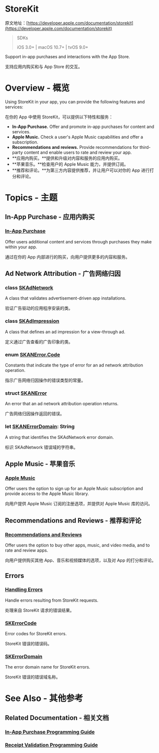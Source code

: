 # StoreKit 

原文地址：[https://developer.apple.com/documentation/storekit](https://developer.apple.com/documentation/storekit)

> SDKs
>
> iOS 3.0+ | macOS 10.7+ | tvOS 9.0+

Support in-app purchases and interactions with the App Store.

支持应用内购买和与 App Store 的交互。

# Overview - 概览

Using StoreKit in your app, you can provide the following features and services:

在你的 App 中使用 StoreKit，可以提供以下特性和服务：

- **In-App Purchase.** Offer and promote in-app purchases for content and services.
- **Apple Music.** Check a user's Apple Music capabilities and offer a subscription.
- **Recommendations and reviews.** Provide recommendations for third-party content and enable users to rate and review your app.
- **应用内购买。**提供和升级对内容和服务的应用内购买。
- **苹果音乐。**检查用户的 Apple Music 能力，并提供订阅。
- **推荐和评论。**为第三方内容提供推荐，并让用户可以对你的 App 进行打分和评论。

# Topics - 主题

## In-App Purchase - 应用内购买

### [In-App Purchase](https://developer.apple.com/documentation/storekit/in_app_purchase)

Offer users additional content and services through purchases they make within your app.

通过在你的 App 内部进行的购买，向用户提供更多的内容和服务。

## Ad Network Attribution - 广告网络归因

### class [SKAdNetwork](https://developer.apple.com/documentation/storekit/skadnetwork)

A class that validates advertisement-driven app installations.

验证广告驱动的应用程序安装的类。

### class [SKAdImpression](https://developer.apple.com/documentation/storekit/skadimpression)

A class that defines an ad impression for a view-through ad.

定义通过广告查看的广告印象的类。

### enum [SKANError.Code](https://developer.apple.com/documentation/storekit/skanerror/code)

Constants that indicate the type of error for an ad network attribution operation.

指示广告网络归因操作的错误类型的常量。

### struct [SKANError](https://developer.apple.com/documentation/storekit/skanerror)

An error that an ad network attribution operation returns.

广告网络归因操作返回的错误。

### let [SKANErrorDomain](https://developer.apple.com/documentation/storekit/skanerrordomain): String

A string that identifies the SKAdNetwork error domain.

标识 SKAdNetwork 错误域的字符串。

## Apple Music - 苹果音乐

### [Apple Music](https://developer.apple.com/documentation/storekit/apple_music)

Offer users the option to sign up for an Apple Music subscription and provide access to the Apple Music library.

向用户提供 Apple Music 订阅的注册选项，并提供对 Apple Music 库的访问。

## Recommendations and Reviews - 推荐和评论

### [Recommendations and Reviews](https://developer.apple.com/documentation/storekit/recommendations_and_reviews)

Offer users the option to buy other apps, music, and video media, and to rate and review apps.

向用户提供购买其他 App、音乐和视频媒体的选项，以及对 App 的打分和评论。

## Errors

### [Handling Errors](https://developer.apple.com/documentation/storekit/handling_errors)

Handle errors resulting from StoreKit requests.

处理来自 StoreKit 请求的错误结果。

### [SKErrorCode](https://developer.apple.com/documentation/storekit/skerrorcode?language=objc)

Error codes for StoreKit errors.

StoreKit 错误的错误码。

### [SKErrorDomain](https://developer.apple.com/documentation/storekit/skerrordomain?language=objc)

The error domain name for StoreKit errors.

StoreKit 错误的错误域名称。

# See Also - 其他参考

## Related Documentation - 相关文档

### [In-App Purchase Programming Guide](https://developer.apple.com/library/content/documentation/NetworkingInternet/Conceptual/StoreKitGuide/Introduction.html#//apple_ref/doc/uid/TP40008267?language=objc)

### [Receipt Validation Programming Guide](https://developer.apple.com/library/content/releasenotes/General/ValidateAppStoreReceipt/Introduction.html#//apple_ref/doc/uid/TP40010573?language=objc)
